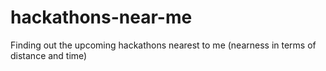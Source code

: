# hackathons-near-me
Finding out the upcoming hackathons nearest to me (nearness in terms of distance and time)  
